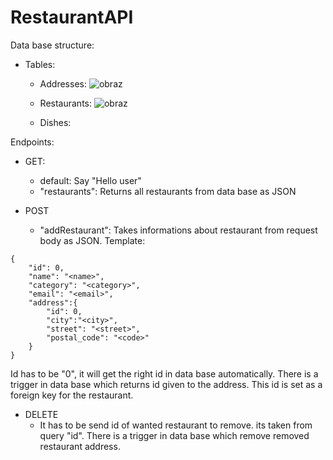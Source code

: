 # RestaurantAPI
Data base structure:
- Tables:
  - Addresses: ![obraz](https://user-images.githubusercontent.com/104222527/172222645-60878e8b-728d-44e0-b070-a425f68ccc24.png)


  - Restaurants: ![obraz](https://user-images.githubusercontent.com/104222527/172221333-a4428368-a2e7-47e9-9622-c62d2ce0cc87.png)
  - Dishes:

Endpoints: 

- GET: 
  - default: Say "Hello user"
  - "restaurants": Returns all restaurants from data base as JSON

- POST
  - "addRestaurant": Takes informations about restaurant from request body as JSON. Template:
```
{
    "id": 0,
    "name": "<name>",
    "category": "<category>",
    "email": "<email>",
    "address":{
        "id": 0,
        "city":"<city>",
        "street": "<street>",
        "postal_code": "<code>"
    }
}
```
Id has to be "0", it will get the right id in data base automatically. There is a trigger in data base which returns id given to the address. This id is set as a foreign key for the restaurant.
- DELETE
  - It has to be send id of wanted restaurant to remove. its taken from query "id". There is a trigger in data base which remove removed restaurant address.
